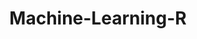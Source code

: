 ---
# Feel free to add content and custom Front Matter to this file.
# To modify the layout, see https://jekyllrb.com/docs/themes/#overriding-theme-defaults

layout: R-page
title: Machine-Learning-R
category: machine-learning-R
---